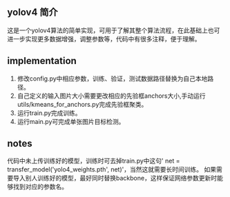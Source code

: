 ## yolov4 简介
这是一个yolov4算法的简单实现，可用于了解其整个算法流程，在此基础上也可进一步实现更多数据增强，调整参数等，代码中有很多注释，便于理解。
## implementation  
1. 修改config.py中相应参数，训练、验证，测试数据路径替换为自己本地路径。  
2. 自己定义的输入图片大小需要更改相应的先验框anchors大小,手动运行utils/kmeans_for_anchors.py完成先验框聚类。  
3. 运行train.py完成训练。  
4. 运行main.py可完成单张图片目标检测。  
## notes
代码中未上传训练好的模型，训练时可去掉train.py中这句' net = transfer_model('yolo4_weights.pth', net)'，当然这就需要长时间训练。
如果需要导入别人训练好的模型，最好同时替换backbone，这样保证网络参数更新时能够找到对应的参数名。
